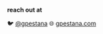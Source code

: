 **reach out at**

:bird: [@gpestana](https://twitter.com/gpestana)
:globe_with_meridians: [gpestana.com](https://www.gpestana.com/)
